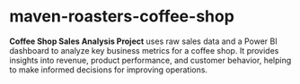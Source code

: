 # maven-roasters-coffee-shop
**Coffee Shop Sales Analysis Project** uses raw sales data and a Power BI dashboard to analyze key business metrics for a coffee shop. It provides insights into revenue, product performance, and customer behavior, helping to make informed decisions for improving operations.
